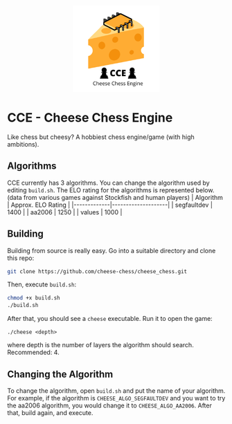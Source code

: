 <center><img src="./assets/cheese.png"></center>

# CCE - Cheese Chess Engine
Like chess but cheesy? A hobbiest chess engine/game (with high ambitions).

## Algorithms
CCE currently has 3 algorithms. You can change the algorithm used by editing ```build.sh```. The ELO rating for the algorithms is represented below. (data from various games against Stockfish and human players) 
| Algorithm   | Approx. ELO Rating |
|-------------|--------------------|
| segfaultdev | 1400               |
| aa2006      | 1250               |
| values      | 1000               |

## Building
Building from source is really easy. Go into a suitable directory and clone this repo:
```bash
git clone https://github.com/cheese-chess/cheese_chess.git
```
Then, execute ```build.sh```:
```bash
chmod +x build.sh
./build.sh
```
After that, you should see a ```cheese``` executable. Run it to open the game:
```
./cheese <depth>
```
where depth is the number of layers the algorithm should search. Recommended: 4.<br>

## Changing the Algorithm
To change the algorithm, open ```build.sh``` and put the name of your algorithm. For example, if the algorithm is ```CHEESE_ALGO_SEGFAULTDEV``` and you want to try the aa2006 algorithm, you would change it to ```CHEESE_ALGO_AA2006```. After that, build again, and execute.
